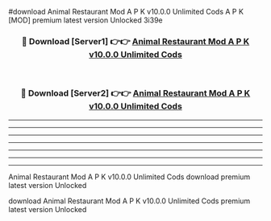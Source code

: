 #download Animal Restaurant Mod A P K v10.0.0 Unlimited Cods A P K [MOD] premium latest version Unlocked 3i39e 



<div align="center">
<h3>🔴 Download [Server1] 👉👉 <a href="https://apkdownload1.web.app/">Animal Restaurant Mod A P K v10.0.0 Unlimited Cods</a></h3><br>

<h3>🔴 Download [Server2] 👉👉 <a href="https://apkdownload1.web.app/">Animal Restaurant Mod A P K v10.0.0 Unlimited Cods</a></h3>
</div>





----------------------------------------------------------

----------------------------------------------------------

----------------------------------------------------------

----------------------------------------------------------

----------------------------------------------------------

----------------------------------------------------------

----------------------------------------------------------

Animal Restaurant Mod A P K v10.0.0 Unlimited Cods download premium latest version Unlocked

download Animal Restaurant Mod A P K v10.0.0 Unlimited Cods premium latest version Unlocked
